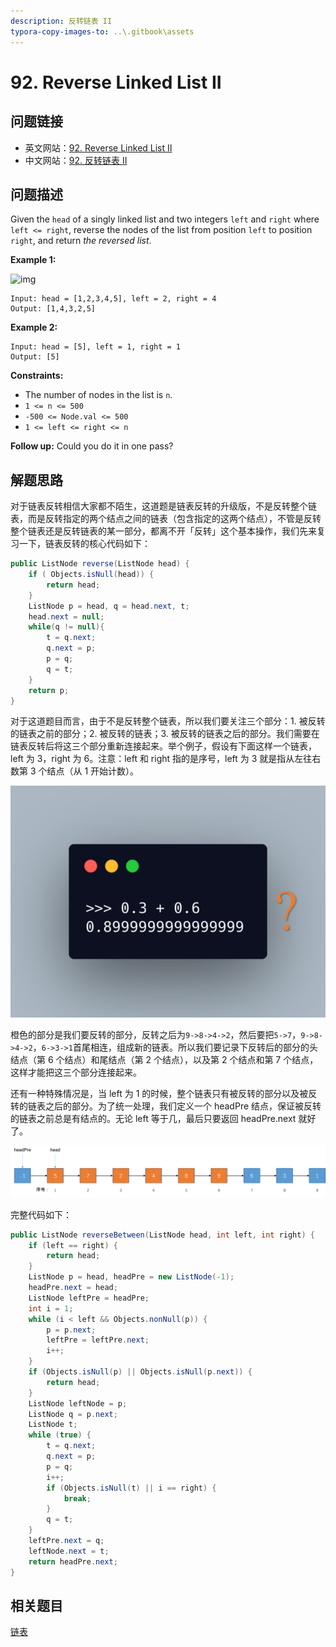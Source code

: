 ```yaml
---
description: 反转链表 II
typora-copy-images-to: ..\.gitbook\assets
---
```


# 92. Reverse Linked List II

## 问题链接

* 英文网站：[92. Reverse Linked List II](https://leetcode.com/problems/reverse-linked-list-ii/)
* 中文网站：[92. 反转链表 II](https://leetcode-cn.com/problems/reverse-linked-list-ii/)

## 问题描述

Given the `head` of a singly linked list and two integers `left` and `right` where `left <= right`, reverse the nodes of the list from position `left` to position `right`, and return *the reversed list*.

**Example 1:**

![img](https://assets.leetcode.com/uploads/2021/02/19/rev2ex2.jpg)

```
Input: head = [1,2,3,4,5], left = 2, right = 4
Output: [1,4,3,2,5]
```

**Example 2:**

```
Input: head = [5], left = 1, right = 1
Output: [5]
```

 **Constraints:**

- The number of nodes in the list is `n`.
- `1 <= n <= 500`
- `-500 <= Node.val <= 500`
- `1 <= left <= right <= n`

 **Follow up:** Could you do it in one pass?

## 解题思路

对于链表反转相信大家都不陌生，这道题是链表反转的升级版，不是反转整个链表，而是反转指定的两个结点之间的链表（包含指定的这两个结点），不管是反转整个链表还是反转链表的某一部分，都离不开「反转」这个基本操作，我们先来复习一下，链表反转的核心代码如下：

```java
public ListNode reverse(ListNode head) {
    if ( Objects.isNull(head)) {
        return head;
    }
    ListNode p = head, q = head.next, t;
    head.next = null;
    while(q != null){
        t = q.next;
        q.next = p;
        p = q;
        q = t;
    }
    return p;
}
```

对于这道题目而言，由于不是反转整个链表，所以我们要关注三个部分：1. 被反转的链表之前的部分；2. 被反转的链表；3. 被反转的链表之后的部分。我们需要在链表反转后将这三个部分重新连接起来。举个例子，假设有下面这样一个链表，left 为 3，right 为 6。注意：left 和 right 指的是序号，left 为 3 就是指从左往右数第 3 个结点（从 1 开始计数）。

![图片1](../.gitbook/assets/图片1.png)

橙色的部分是我们要反转的部分，反转之后为`9->8->4->2`，然后要把`5->7`，`9->8->4->2`，`6->3->1`首尾相连，组成新的链表。所以我们要记录下反转后的部分的头结点（第 6 个结点）和尾结点（第 2 个结点），以及第 2 个结点和第 7 个结点，这样才能把这三个部分连接起来。

还有一种特殊情况是，当 left 为 1 的时候，整个链表只有被反转的部分以及被反转的链表之后的部分。为了统一处理，我们定义一个 headPre 结点，保证被反转的链表之前总是有结点的。无论 left 等于几，最后只要返回 headPre.next 就好了。

![图片2](../.gitbook/assets/图片2.png)

完整代码如下：

```java
public ListNode reverseBetween(ListNode head, int left, int right) {
    if (left == right) {
        return head;
    }
    ListNode p = head, headPre = new ListNode(-1);
    headPre.next = head;
    ListNode leftPre = headPre;
    int i = 1;
    while (i < left && Objects.nonNull(p)) {
        p = p.next;
        leftPre = leftPre.next;
        i++;
    }
    if (Objects.isNull(p) || Objects.isNull(p.next)) {
        return head;
    }
    ListNode leftNode = p;
    ListNode q = p.next;
    ListNode t;
    while (true) {
        t = q.next;
        q.next = p;
        p = q;
        i++;
        if (Objects.isNull(t) || i == right) {
            break;
        }
        q = t;
    }
    leftPre.next = q;
    leftNode.next = t;
    return headPre.next;
}
```



## 相关题目

[链表](https://leetcode.com/tag/linked-list/)
